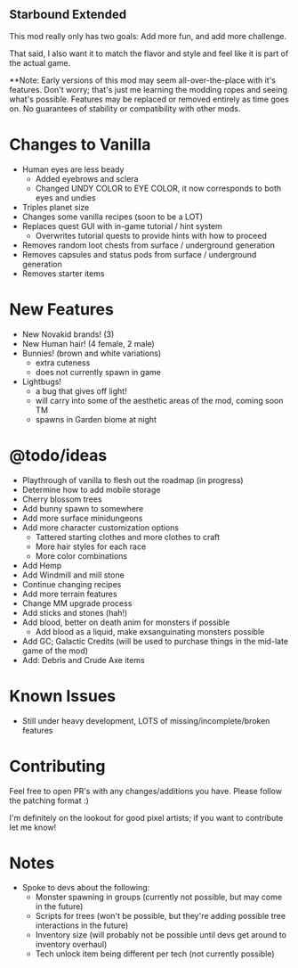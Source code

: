 ## Starbound Extended

This mod really only has two goals: Add more fun, and add more challenge.

That said, I also want it to match the flavor and style and feel like it is part of the actual game.

**Note: Early versions of this mod may seem all-over-the-place with it's features. Don't worry; that's just me learning the modding ropes and seeing what's possible. Features may be replaced or removed entirely as time goes on. No guarantees of stability or compatibility with other mods.

Changes to Vanilla
==================
- Human eyes are less beady
  - Added eyebrows and sclera
  - Changed UNDY COLOR to EYE COLOR, it now corresponds to both eyes and undies
- Triples planet size
- Changes some vanilla recipes (soon to be a LOT)
- Replaces quest GUI with in-game tutorial / hint system
  - Overwrites tutorial quests to provide hints with how to proceed
- Removes random loot chests from surface / underground generation
- Removes capsules and status pods from surface / underground generation
- Removes starter items

New Features
============
- New Novakid brands! (3)
- New Human hair! (4 female, 2 male)
- Bunnies! (brown and white variations)
  - extra cuteness
  - does not currently spawn in game
- Lightbugs!
  - a bug that gives off light!
  - will carry into some of the aesthetic areas of the mod, coming soon TM
  - spawns in Garden biome at night

@todo/ideas
===========
- Playthrough of vanilla to flesh out the roadmap (in progress)
- Determine how to add mobile storage
- Cherry blossom trees
- Add bunny spawn to somewhere
- Add more surface minidungeons
- Add more character customization options
  - Tattered starting clothes and more clothes to craft
  - More hair styles for each race
  - More color combinations
- Add Hemp
- Add Windmill and mill stone
- Continue changing recipes
- Add more terrain features
- Change MM upgrade process
- Add sticks and stones (hah!)
- Add blood, better on death anim for monsters if possible
  - Add blood as a liquid, make exsanguinating monsters possible
- Add GC; Galactic Credits (will be used to purchase things in the mid-late game of the mod)
- Add: Debris and Crude Axe items

Known Issues
============
- Still under heavy development, LOTS of missing/incomplete/broken features

Contributing
============
Feel free to open PR's with any changes/additions you have. Please follow the patching format :)

I'm definitely on the lookout for good pixel artists; if you want to contribute let me know!

Notes
=====
- Spoke to devs about the following:
  - Monster spawning in groups (currently not possible, but may come in the future)
  - Scripts for trees (won't be possible, but they're adding possible tree interactions in the future)
  - Inventory size (will probably not be possible until devs get around to inventory overhaul)
  - Tech unlock item being different per tech (not currently possible)
